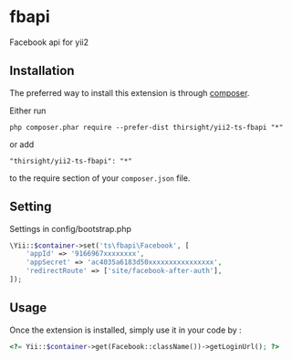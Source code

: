fbapi
=====
Facebook api for yii2

Installation
------------

The preferred way to install this extension is through [composer](http://getcomposer.org/download/).

Either run

```
php composer.phar require --prefer-dist thirsight/yii2-ts-fbapi "*"
```

or add

```
"thirsight/yii2-ts-fbapi": "*"
```

to the require section of your `composer.json` file.


Setting
-------

Settings in config/bootstrap.php

```php
\Yii::$container->set('ts\fbapi\Facebook', [
    'appId' => '9166967xxxxxxxx',
    'appSecret' => 'ac4035a6183d50xxxxxxxxxxxxxxxx',
    'redirectRoute' => ['site/facebook-after-auth'],
]);
```

Usage
-----

Once the extension is installed, simply use it in your code by  :

```php
<?= Yii::$container->get(Facebook::className())->getLoginUrl(); ?>
```
